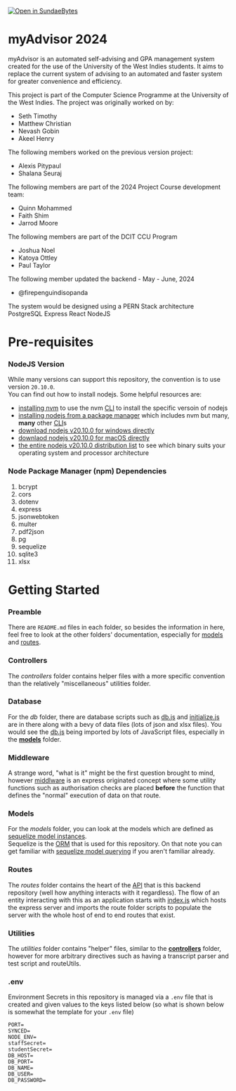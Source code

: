 [![Open in SundaeBytes](https://www.kwasi.dev/web/image/1049-9d47fb8a/button.png)](https://devops.sundaebytestt.com/templates/github-devenv/workspace?param.Base+Image=sundaebytes%2Fubuntu-base-nodesktop-devenv-web-multieditor%3Alatest&param.CPU+Allocation=4096&param.RAM+Allocation=4096&param.git_repo=git@github.com:uwidcit/myAdvisorDev.git)

# myAdvisor 2024
myAdvisor is an automated self-advising and GPA management system created for the use of the University of the West Indies students.
It aims to replace the current system of advising to an automated and faster system for greater convenience and efficiency.

This project is part of the Computer Science Programme at the University of the West Indies.
The project was originally worked on by:
- Seth Timothy
- Matthew Christian
- Nevash Gobin
- Akeel Henry

The following members worked on the previous version project:
- Alexis Pitypaul
- Shalana Seuraj

The following members are part of the 2024 Project Course development team:
- Quinn Mohammed
- Faith Shim
- Jarrod Moore

The following members are part of the DCIT CCU Program
- Joshua Noel
- Katoya Ottley
- Paul Taylor

The following member updated the backend - May - June, 2024
- @firepenguindisopanda

The system would be designed using a PERN Stack architecture
PostgreSQL
Express
React
NodeJS

# Pre-requisites
### NodeJS Version
While many versions can support this repository, the convention is to use version `20.10.0`.
<br>You can find out how to install nodejs. Some helpful resources are:
- [installing nvm](https://github.com/nvm-sh/nvm) to use the nvm [CLI](https://www.w3schools.com/whatis/whatis_cli.asp) to install the specific versoin of nodejs
- [installing nodejs from a package manager](https://nodejs.org/en/download/package-manager/all) which includes nvm but many, **many** other [CLI](https://www.w3schools.com/whatis/whatis_cli.asp)s
- [download nodejs v20.10.0 for windows directly](https://nodejs.org/dist/v20.10.0/node-v20.10.0-x64.msi)
- [downlaod nodejs v20.10.0 for macOS directly](https://nodejs.org/dist/v20.10.0/node-v20.10.0.pkg)
- [the entire nodejs v20.10.0 distribution list](https://nodejs.org/dist/v20.10.0/) to see which binary suits your operating system and processor architecture

### Node Package Manager (npm) Dependencies
1. bcrypt
2. cors
3. dotenv
4. express
5. jsonwebtoken
6. multer
7. pdf2json
8. pg
9. sequelize
10. sqlite3
11. xlsx

# Getting Started
### Preamble
There are `README.md` files in each folder, so besides the information in here, feel free to look at the other folders' documentation, especially for [models](/models/README.md) and [routes](/routes/README.md).

### Controllers
The _controllers_ folder contains helper files with a more specific convention than the relatively "miscellaneous" utilities folder.

### Database
For the _db_ folder, there are database scripts such as [db.js](/db/db.js) and [initialize.js](/db/initialize.js) are in there along with a bevy of data files (lots of json and xlsx files). You would see the [db.js](/db/db.js) being imported by lots of JavaScript files, especially in the [**models**](#models) folder.

### Middleware
A strange word, "what is it" might be the first question brought to mind, however [middlware](https://expressjs.com/en/guide/using-middleware.html) is an express originated concept where some utility functions such as authorisation checks are placed **before** the function that defines the "normal" execution of data on that route.

### Models
For the _models_ folder, you can look at the models which are defined as [sequelize model instances](https://sequelize.org/docs/v6/core-concepts/model-querying-basics/).<br>
Sequelize is the [ORM](https://www.freecodecamp.org/news/what-is-an-orm-the-meaning-of-object-relational-mapping-database-tools/) that is used for this repository. On that note you can get familiar with [sequelize model querying](https://sequelize.org/docs/v6/core-concepts/model-querying-basics/) if you aren't familiar already.

### Routes
The _routes_ folder contains the heart of the [API](https://www.ibm.com/topics/api) that is this backend repository (well how anything interacts with it regardless). The flow of an entity interacting with this as an application starts with [index.js](index.js) which hosts the express server and imports the route folder scripts to populate the server with the whole host of end to end routes that exist.

### Utilities
The _utilities_ folder contains "helper" files, similar to the [**controllers**](#controllers) folder, however for more arbitrary directives such as having a transcript parser and test script and routeUtils.

### .env
Environment Secrets in this repository is managed via a `.env` file that is created and given values to the keys listed below (so what is shown below is somewhat the template for your `.env` file)
```
PORT=
SYNCED=
NODE_ENV=
staffSecret=
studentSecret=
DB_HOST=
DB_PORT=
DB_NAME=
DB_USER=
DB_PASSWORD=
```
